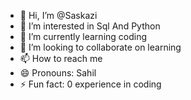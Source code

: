 - 👋 Hi, I’m @Saskazi
- 👀 I’m interested in Sql And Python 
- 🌱 I’m currently learning coding 
- 💞️ I’m looking to collaborate on learning 
- 📫 How to reach me 
- 😄 Pronouns: Sahil
- ⚡ Fun fact: 0 experience in coding 

<!---
Saskazi/Saskazi is a ✨ special ✨ repository because its `README.md` (this file) appears on your GitHub profile.
You can click the Preview link to take a look at your changes.
--->
